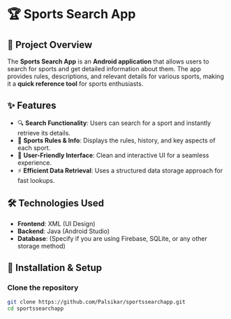 # 🏆 Sports Search App  

## 📌 Project Overview  
The **Sports Search App** is an **Android application** that allows users to search for sports and get detailed information about them. The app provides rules, descriptions, and relevant details for various sports, making it a **quick reference tool** for sports enthusiasts.  

## ✨ Features  
- 🔍 **Search Functionality**: Users can search for a sport and instantly retrieve its details.  
- 📜 **Sports Rules & Info**: Displays the rules, history, and key aspects of each sport.  
- 📱 **User-Friendly Interface**: Clean and interactive UI for a seamless experience.  
- ⚡ **Efficient Data Retrieval**: Uses a structured data storage approach for fast lookups.  
## 🛠 Technologies Used  
- **Frontend**: XML (UI Design)  
- **Backend**: Java (Android Studio)  
- **Database**: (Specify if you are using Firebase, SQLite, or any other storage method)  

## 🚀 Installation & Setup  
### Clone the repository  
```bash
git clone https://github.com/Palsikar/sportssearchapp.git
cd sportssearchapp
